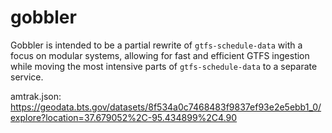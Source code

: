 # gobbler

Gobbler is intended to be a partial rewrite of `gtfs-schedule-data` with a focus on modular systems, allowing for fast and efficient GTFS ingestion while moving the most intensive parts of `gtfs-schedule-data` to a separate service.

amtrak.json: https://geodata.bts.gov/datasets/8f534a0c7468483f9837ef93e2e5ebb1_0/explore?location=37.679052%2C-95.434899%2C4.90